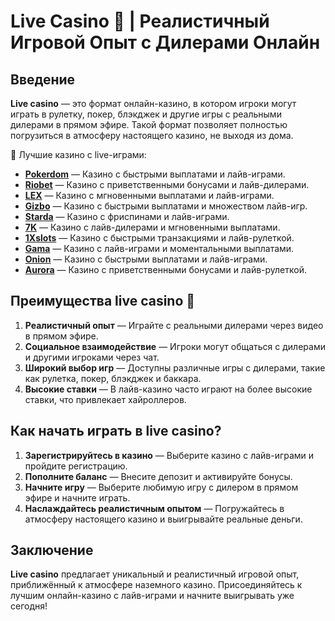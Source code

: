 # Live Casino 🎥 | Реалистичный Игровой Опыт с Дилерами Онлайн

## Введение

**Live casino** — это формат онлайн-казино, в котором игроки могут играть в рулетку, покер, блэкджек и другие игры с реальными дилерами в прямом эфире. Такой формат позволяет полностью погрузиться в атмосферу настоящего казино, не выходя из дома.

🎰 Лучшие казино с live-играми:

- **[Pokerdom](https://brandplay.link/4k77v2yx)** — Казино с быстрыми выплатами и лайв-играми.
- **[Riobet](https://brandplay.link/7xBLTPyj)** — Казино с приветственными бонусами и лайв-дилерами.
- **[LEX](https://brandplay.link/zW4hdDFV)** — Казино с мгновенными выплатами и лайв-играми.
- **[Gizbo](https://brandplay.link/bprXw4YV)** — Казино с быстрыми выплатами и множеством лайв-игр.
- **[Starda](https://brandplay.link/fB7xwRFL)** — Казино с фриспинами и лайв-играми.
- **[7K](https://brandplay.link/BvQyFShp)** — Казино с лайв-дилерами и мгновенными выплатами.
- **[1Xslots](https://brandplay.link/hSB1khtr)** — Казино с быстрыми транзакциями и лайв-рулеткой.
- **[Gama](https://brandplay.link/j6NMKsDz)** — Казино с лайв-играми и моментальными выплатами.
- **[Onion](https://brandplay.link/zBGRVpQ9)** — Казино с быстрыми выплатами и лайв-играми.
- **[Aurora](https://10trafic-stat2.com/click/668546556bcc6313411604bd/6766/13032/subaccount)** — Казино с приветственными бонусами и лайв-рулеткой.

## Преимущества live casino 🎥

1. **Реалистичный опыт** — Играйте с реальными дилерами через видео в прямом эфире.
2. **Социальное взаимодействие** — Игроки могут общаться с дилерами и другими игроками через чат.
3. **Широкий выбор игр** — Доступны различные игры с дилерами, такие как рулетка, покер, блэкджек и баккара.
4. **Высокие ставки** — В лайв-казино часто играют на более высокие ставки, что привлекает хайроллеров.

## Как начать играть в live casino?

1. **Зарегистрируйтесь в казино** — Выберите казино с лайв-играми и пройдите регистрацию.
2. **Пополните баланс** — Внесите депозит и активируйте бонусы.
3. **Начните игру** — Выберите любимую игру с дилером в прямом эфире и начните играть.
4. **Наслаждайтесь реалистичным опытом** — Погружайтесь в атмосферу настоящего казино и выигрывайте реальные деньги.

## Заключение

**Live casino** предлагает уникальный и реалистичный игровой опыт, приближённый к атмосфере наземного казино. Присоединяйтесь к лучшим онлайн-казино с лайв-играми и начните выигрывать уже сегодня!

